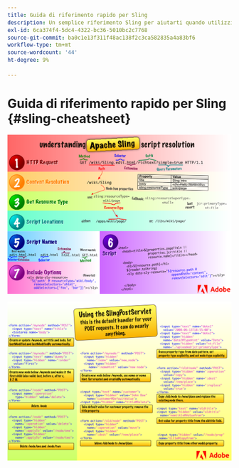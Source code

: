 ```yaml
---
title: Guida di riferimento rapido per Sling
description: Un semplice riferimento Sling per aiutarti quando utilizzi SlingPostServlet, il gestore predefinito per le richieste POST.
exl-id: 6ca374f4-5dc4-4322-bc36-5010bc2c7768
source-git-commit: ba0c1e13f311f48ac138f2c3ca582835a4a83bf6
workflow-type: tm+mt
source-wordcount: '44'
ht-degree: 9%

---
```


# Guida di riferimento rapido per Sling {#sling-cheatsheet}

![Informazioni sulla risoluzione dello script Apache Sling.](assets/sling-cheatsheet-01.png)

![Utilizzo di SlingPostServlet: questo è il gestore predefinito per le richieste POST; può eseguire quasi tutte le operazioni.](assets/sling-cheatsheet-02.png)
